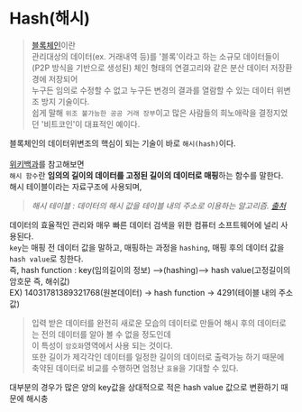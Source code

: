 # Hash(해시)

>[블록체인](https://ko.wikipedia.org/wiki/%EB%B8%94%EB%A1%9D%EC%B2%B4%EC%9D%B8)이란<br>
관리대상의 데이터(ex. 거래내역 등)를 '블록'이라고 하는 소규모 데이터들이<br>
(P2P 방식을 기반으로 생성된) 체인 형태의 연결고리와 같은 분산 데이터 저장환경에 저장되어<br>
누구든 임의로 수정할 수 없고 누구든 변경의 결과를 열람할 수 있는 데이터 위변조 방지 기술이다.<br>
쉽게 말해 `위조 불가능한 공공 거래 장부`이고 많은 사람들의 희노애락을 결정지었던 '비트코인'이 대표적인 예이다.<br>

블록체인의 데이터위변조의 핵심이 되는 기술이 바로 `해시(hash)`이다.<br><br>
[위키백과](https://ko.wikipedia.org/wiki/%ED%95%B4%EC%8B%9C_%ED%95%A8%EC%88%98)를 참고해보면<br>
`해시 함수`란 **임의의 길이의 데이터를 고정된 길이의 데이터로 매핑**하는 함수를 말한다.<br>
해시 테이블이라는 자료구조에 사용되며,<br>
>_해시 테이블 : 데이터의 해시 값을 테이블 내의 주소로 이용하는 알고리즘. [출처](https://dbehdrhs.tistory.com/70)_<br>

데이터의 효율적인 관리와 매우 빠른 데이터 검색을 위한 컴퓨터 소프트웨어에 널리 사용된다.<br>
`key`는 매핑 전 데이터 값을 말하고, 매핑하는 과정을 `hashing`, 매핑 후의 데이터 값을 `hash value`로 칭한다.<br>
즉, hash function : key(임의길이의 정보) -->(hashing)--> hash value(고정길이의 암호문 즉, 해쉬값)<br>
EX) 14031781389321768(원본데이터)  ->  hash function  ->  4291(테이블 내의 주소값)<br>

>입력 받은 데이터를 완전히 새로운 모습의 데이터로 만들어 해시 후의 데이터로는 전의 데이터를 알아 볼 수 없을 정도인데<br>
이 특성이 `암호화`영역에서 사용 되는 것이다.<br>
또한 길이가 제각각인 데이터를 일정한 길이의 데이터로 출력가능 하기 때문에 축약된 데이터로 비교를 수행하면 엄청난 `효율`을 기대할 수 있다.<br>

대부분의 경우가 많은 양의 key값을 상대적으로 적은 hash value 값으로 변환하기 때문에 해시충
